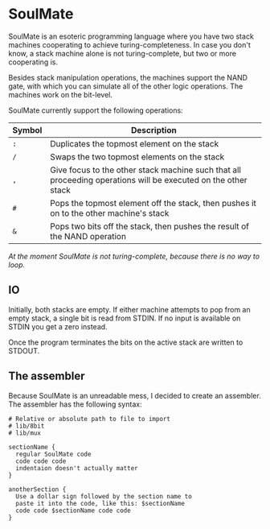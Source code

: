 # SoulMate

SoulMate is an esoteric programming language where you have two stack machines cooperating to achieve turing-completeness. In case you don't know, a stack machine alone is not turing-complete, but two or more cooperating is.

Besides stack manipulation operations, the machines support the NAND gate, with which you can simulate all of the other logic operations. The machines work on the bit-level.

SoulMate currently support the following operations:

| Symbol | Description                                                                                                    |
|--------|----------------------------------------------------------------------------------------------------------------|
| `:`    | Duplicates the topmost element on the stack                                                                    |
| `/`    | Swaps the two topmost elements on the stack                                                                    |
| `,`    | Give focus to the other stack machine such that all proceeding operations will be executed on the other stack  |
| `#`    | Pops the topmost element off the stack, then pushes it on to the other machine's stack                         |
| `&`    | Pops two bits off the stack, then pushes the result of the NAND operation                                      |

*At the moment SoulMate is not turing-complete, because there is no way to loop.*

## IO

Initially, both stacks are empty. If either machine attempts to pop from an empty stack, a single bit is read from STDIN. If no input is available on STDIN you get a zero instead.

Once the program terminates the bits on the active stack are written to STDOUT.

## The assembler

Because SoulMate is an unreadable mess, I decided to create an assembler. The assembler has the following syntax:

```
# Relative or absolute path to file to import
# lib/8bit
# lib/mux

sectionName {
  regular SoulMate code
  code code code
  indentaion doesn't actually matter
}

anotherSection {
  Use a dollar sign followed by the section name to
  paste it into the code, like this: $sectionName
  code code $sectionName code code
}
```
